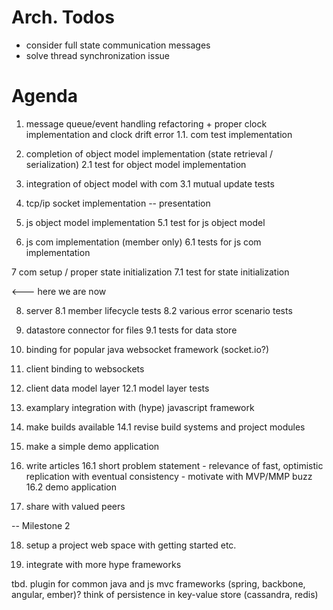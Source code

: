 # Arch. Todos
* consider full state communication messages
* solve thread synchronization issue


# Agenda
1. message queue/event handling refactoring + proper clock implementation and clock drift error
1.1. com test implementation
2. completion of object model implementation (state retrieval / serialization)
2.1 test for object model implementation
3. integration of object model with com 
3.1 mutual update tests

4. tcp/ip socket implementation
-- presentation

5. js object model implementation
5.1 test for js object model
6. js com implementation (member only)
6.1 tests for js com implementation

7 com setup / proper state initialization
7.1 test for state initialization

<--- here we are now

8. server
8.1 member lifecycle tests
8.2 various error scenario tests

9. datastore connector for files
9.1 tests for data store

10. binding for popular java websocket framework (socket.io?)

11. client binding to websockets

12. client data model layer
12.1 model layer tests

13. examplary integration with (hype) javascript framework

14. make builds available
14.1 revise build systems and project modules

15. make a simple demo application
 
16. write articles
16.1 short problem statement - relevance of fast, optimistic replication with eventual consistency - motivate with MVP/MMP buzz  
16.2 demo application

17. share with valued peers

-- Milestone 2

18. setup a project web space with getting started etc.

19. integrate with more hype frameworks


tbd.
plugin for common java and js mvc frameworks (spring, backbone, angular, ember)?
think of persistence in key-value store (cassandra, redis)